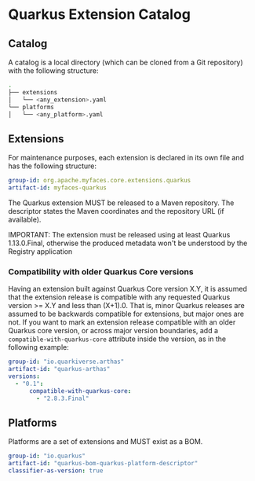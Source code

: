 # Quarkus Extension Catalog

## Catalog
A catalog is a local directory (which can be cloned from a Git repository) with the following structure: 

```bash
.
├── extensions
│   └── <any_extension>.yaml
└── platforms
│   └── <any_platform>.yaml
```

## Extensions
For maintenance purposes, each extension is declared in its own file and has the following structure:

```yaml
group-id: org.apache.myfaces.core.extensions.quarkus
artifact-id: myfaces-quarkus
``` 

The Quarkus extension MUST be released to a Maven repository. The descriptor states the Maven coordinates and the repository URL (if available).

IMPORTANT: The extension must be released using at least Quarkus 1.13.0.Final, otherwise the produced metadata won't be understood by the Registry application

### Compatibility with older Quarkus Core versions

Having an extension built against Quarkus Core version X.Y, it is assumed that the extension release is compatible with any requested Quarkus version >= X.Y and less than (X+1).0. That is, minor Quarkus releases are assumed to be backwards compatible for extensions, but major ones are not.
If you want to mark an extension release compatible with an older Quarkus core version, or across major version boundaries, add a `compatible-with-quarkus-core` attribute inside the version, as in the following example:

```yaml
group-id: "io.quarkiverse.arthas"
artifact-id: "quarkus-arthas"
versions:
  - "0.1":
      compatible-with-quarkus-core:
        - "2.8.3.Final"

```

## Platforms 

Platforms are a set of extensions and MUST exist as a BOM.

```yaml
group-id: "io.quarkus"
artifact-id: "quarkus-bom-quarkus-platform-descriptor"
classifier-as-version: true
```
